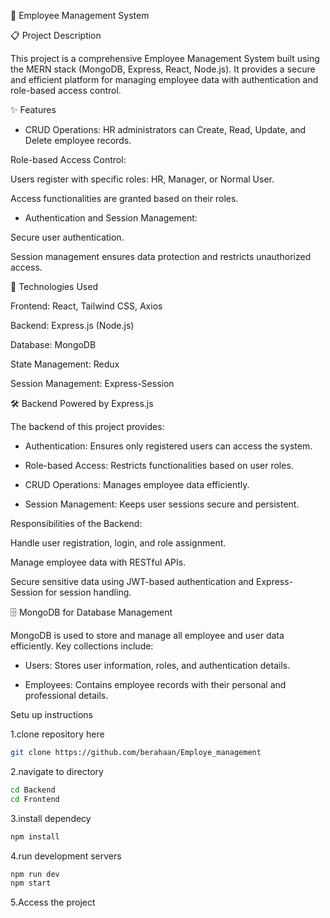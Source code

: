 🏢 Employee Management System

📋 Project Description

This project is a comprehensive Employee Management System built using the MERN stack (MongoDB, Express, React, Node.js). It provides a secure and efficient platform for managing employee data with authentication and role-based access control.

✨ Features

- CRUD Operations: HR administrators can Create, Read, Update, and Delete employee records.

Role-based Access Control:

Users register with specific roles: HR, Manager, or Normal User.

Access functionalities are granted based on their roles.

- Authentication and Session Management:

Secure user authentication.

Session management ensures data protection and restricts unauthorized access.

🚀 Technologies Used

Frontend: React, Tailwind CSS, Axios

Backend: Express.js (Node.js)

Database: MongoDB

State Management: Redux

Session Management: Express-Session

🛠️ Backend Powered by Express.js

The backend of this project provides:

- Authentication: Ensures only registered users can access the system.

- Role-based Access: Restricts functionalities based on user roles.

- CRUD Operations: Manages employee data efficiently.

- Session Management: Keeps user sessions secure and persistent.

Responsibilities of the Backend:

Handle user registration, login, and role assignment.

Manage employee data with RESTful APIs.

Secure sensitive data using JWT-based authentication and Express-Session for session handling.

🗄️ MongoDB for Database Management

MongoDB is used to store and manage all employee and user data efficiently. Key collections include:

- Users: Stores user information, roles, and authentication details.

- Employees: Contains employee records with their personal and professional details.


Setu up instructions 

1.clone repository here 
```bash
git clone https://github.com/berahaan/Employe_management
```
2.navigate to directory 
```bash
cd Backend
cd Frontend 
```
3.install dependecy 
```bash
npm install
```
4.run development servers
```bash
npm run dev
npm start
```
5.Access the project

